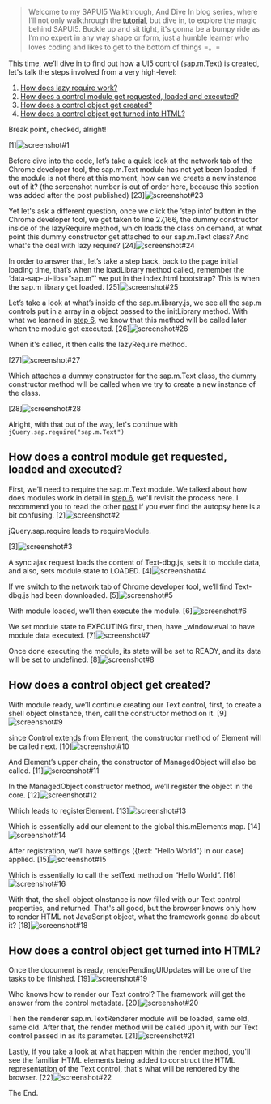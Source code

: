 > Welcome to my SAPUI5 Walkthrough, And Dive In blog series, where I’ll not only walkthrough the [tutorial](https://sapui5.hana.ondemand.com/sdk/#docs/guide/3da5f4be63264db99f2e5b04c5e853db.html), but dive in, to explore the magic behind SAPUI5. Buckle up and sit tight, it's gonna be a bumpy ride as I’m no expert in any way shape or form, just a humble learner who loves coding and likes to get to the bottom of things =。=

This time, we’ll dive in to find out how a UI5 control (sap.m.Text) is created, let's talk the steps involved from a very high-level:

1. [How does lazy require work?](#how-does-lazy-require-work)
1. [How does a control module get requested, loaded and executed?](#how-does-a-control-module-get-requested-loaded-and-executed)
1. [How does a control object get created?](#how-does-a-control-object-get-created)
1. [How does a control object get turned into HTML?](#how-does-a-control-object-get-turned-into-html)

Break point, checked, alright!

[1]![screenshot#1](/screenshots/step.3.1.png)

Before dive into the code, let’s take a quick look at the network tab of the Chrome developer tool, the sap.m.Text module has not yet been loaded, if the module is not there at this moment, how can we create a new instance out of it? (the screenshot number is out of order here, because this section was added after the post published)
[23]![screenshot#23](/screenshots/step.3.23.png)

Yet let's ask a different question, once we click the ’step into’ button in the Chrome developer tool, we get taken to line 27,166, the dummy constructor inside of the lazyRequire method, which loads the class on demand, at what point this dummy constructor get attached to our sap.m.Text class? And what's the deal with lazy require?
[24]![screenshot#24](/screenshots/step.3.24.png)

In order to answer that, let’s take a step back, back to the page initial loading time, that’s when the loadLibrary method called, remember the ‘data-sap-ui-libs=“sap.m”’ we put in the index.html bootstrap? This is when the sap.m library get loaded.
[25]![screenshot#25](/screenshots/step.3.25.png)

Let’s take a look at what’s inside of the sap.m.library.js, we see all the sap.m controls put in a array in a object passed to the initLibrary method. With what we learned in [step 6](step6.md), we know that this method will be called later when the module get executed.
[26]![screenshot#26](/screenshots/step.3.26.png)

When it's called, it then calls the lazyRequire method.

[27]![screenshot#27](/screenshots/step.3.27.png)

Which attaches a dummy constructor for the sap.m.Text class, the dummy constructor method will be called when we try to create a new instance of the class.

[28]![screenshot#28](/screenshots/step.3.28.png)

Alright, with that out of the way, let's continue with `jQuery.sap.require("sap.m.Text")`

How does a control module get requested, loaded and executed?
---

First, we’ll need to require the sap.m.Text module. We talked about how does modules work in detail in [step 6](step6.md), we'll revisit the process here. I recommend you to read the other [post](step6.md) if you ever find the autopsy here is a bit confusing.
[2]![screenshot#2](/screenshots/step.3.2.png)

jQuery.sap.require leads to requireModule.

[3]![screenshot#3](/screenshots/step.3.3.png)

A sync ajax request loads the content of Text-dbg.js, sets it to module.data, and also, sets module.state to LOADED.
[4]![screenshot#4](/screenshots/step.3.4.png)

If we switch to the network tab of Chrome developer tool, we’ll find Text-dbg.js had been downloaded.
[5]![screenshot#5](/screenshots/step.3.5.png)

With module loaded, we’ll then execute the module.
[6]![screenshot#6](/screenshots/step.3.6.png)

We set module state to EXECUTING first, then, have _window.eval to have module data executed.
[7]![screenshot#7](/screenshots/step.3.7.png)

Once done executing the module, its state will be set to READY, and its data will be set to undefined.
[8]![screenshot#8](/screenshots/step.3.8.png)

How does a control object get created?
---

With module ready, we’ll continue creating our Text control, first, to create a shell object oInstance, then, call the constructor method on it.
[9]![screenshot#9](/screenshots/step.3.9.png)

since Control extends from Element, the constructor method of Element will be called next.
[10]![screenshot#10](/screenshots/step.3.10.png)

And Element’s upper chain, the constructor of ManagedObject will also be called.
[11]![screenshot#11](/screenshots/step.3.11.png)

In the ManagedObject constructor method, we’ll register the object in the core.
[12]![screenshot#12](/screenshots/step.3.12.png)

Which leads to registerElement.
[13]![screenshot#13](/screenshots/step.3.13.png)

Which is essentially add our element to the global this.mElements map.
[14]![screenshot#14](/screenshots/step.3.14.png)

After registration, we’ll have settings ({text: “Hello World”} in our case) applied.
[15]![screenshot#15](/screenshots/step.3.15.png)

Which is essentially to call the setText method on “Hello World”.
[16]![screenshot#16](/screenshots/step.3.16.png)

With that, the shell object oInstance is now filled with our Text control properties, and returned. That's all good, but the browser knows only how to render HTML not JavaScript object, what the framework gonna do about it?
[18]![screenshot#18](/screenshots/step.3.18.png)

How does a control object get turned into HTML?
---

Once the document is ready, renderPendingUIUpdates will be one of the tasks to be finished.
[19]![screenshot#19](/screenshots/step.3.19.png)

Who knows how to render our Text control? The framework will get the answer from the control metadata.
[20]![screenshot#20](/screenshots/step.3.20.png)

Then the renderer sap.m.TextRenderer module will be loaded, same old, same old. After that, the render method will be called upon it, with our Text control passed in as its parameter.
[21]![screenshot#21](/screenshots/step.3.21.png)

Lastly, if you take a look at what happen within the render method, you'll see the familiar HTML elements being added to construct the HTML representation of the Text control, that's what will be rendered by the browser.
[22]![screenshot#22](/screenshots/step.3.22.png)

The End.

